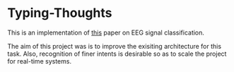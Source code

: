 # Typing-Thoughts

This is an implementation of [this](https://arxiv.org/abs/1709.08820) paper on EEG signal classification. 

The aim of this project was is to improve the exisiting architecture for this task. Also, recognition of finer intents is desirable so as to scale the project for real-time systems.
